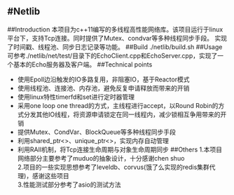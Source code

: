 #Netlib
---
##Introduction
本项目为c++11编写的多线程高性能网络库。该项目运行于linux平台下，支持Tcp连接。同时提供了Mutex、condvar等多种线程同步手段。
实现了时间戳、线程池、同步日志记录等功能。
##Build
./netlib/build.sh
##Usage
可参考./netlib/net/test/目录下的EchoClient.cpp和EchoServer.cpp，实现了一个基本的Echo服务器及客户端。
##Technical points
* 使用Epoll边沿触发的IO多路复用，非阻塞IO，基于Reactor模式
* 使用线程池、连接池、内存池，避免反复申请释放而带来的开销
* 使用linux特性timerfd和set进行定时器管理
* 采用one loop one thread的方式，主线程进行accept，以Round Robin的方式分发其他IO线程，将资源申请锁定在同一线程内，减少锁相互争用带来的开销
* 提供Mutex、CondVar、BlockQueue等多种线程同步手段
* 利用shared_ptr<>、unique_ptr<>，实现内存自动管理
* 利用RAII机制，将Tcp连接生命周期与对象生命周期同步
##Others
1.本项目网络部分主要参考了muduo的抽象设计，十分感谢chen shuo  
2.项目的一些实现思想参考了leveldb、corvus(饿了么实现的redis集群代理)，感谢这些项目  
3.性能测试部分参考了asio的测试方法